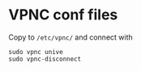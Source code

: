 # VPNC conf files

Copy to `/etc/vpnc/` and connect with 

```
sudo vpnc unive
sudo vpnc-disconnect
```
